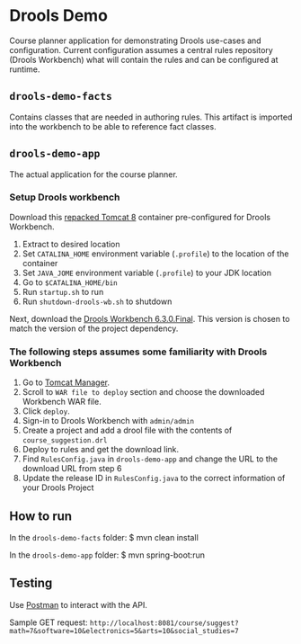 Drools Demo
===

Course planner application for demonstrating Drools use-cases and configuration. Current configuration assumes a central
rules repository (Drools Workbench) what will contain the rules and can be configured at runtime.

## `drools-demo-facts`
Contains classes that are needed in authoring rules. This artifact is imported into the workbench to be able to
reference fact classes.

## `drools-demo-app`
The actual application for the course planner.

### Setup Drools workbench
Download this [repacked Tomcat 8](https://www.dropbox.com/s/9makqnl9hd5dmp5/apache-tomcat-8.tar.gz?dl=0) container pre-configured for Drools Workbench.

1.  Extract to desired location
2.  Set `CATALINA_HOME` environment variable (`.profile`) to the location of the container
3.  Set `JAVA_JOME` environment variable (`.profile`) to your JDK location
4.  Go to `$CATALINA_HOME/bin`
5.  Run `startup.sh` to run
6.  Run `shutdown-drools-wb.sh` to shutdown

Next, download the [Drools Workbench 6.3.0.Final](http://download.jboss.org/drools/release/6.3.0.Final/kie-drools-wb-6.3.0.Final-tomcat7.war).
This version is chosen to match the version of the project dependency.

### The following steps assumes some familiarity with Drools Workbench
1.  Go to [Tomcat Manager](http://localhost:9090/manager/html/).
2.  Scroll to `WAR file to deploy` section and choose the downloaded Workbench WAR file.
3.  Click `deploy`.
4.  Sign-in to Drools Workbench with `admin/admin`
5.  Create a project and add a drool file with the contents of `course_suggestion.drl`
6.  Deploy to rules and get the download link.
7.  Find `RulesConfig.java` in `drools-demo-app` and change the URL to the download URL from step 6
8.  Update the release ID in `RulesConfig.java` to the correct information of your Drools Project

## How to run
In the `drools-demo-facts` folder:
    $ mvn clean install
    
In the `drools-demo-app` folder:
    $ mvn spring-boot:run
    
## Testing
Use [Postman](https://chrome.google.com/webstore/detail/postman/fhbjgbiflinjbdggehcddcbncdddomop?hl=en) to interact with
the API.

Sample GET request:
`http://localhost:8081/course/suggest?math=7&software=10&electronics=5&arts=10&social_studies=7`
